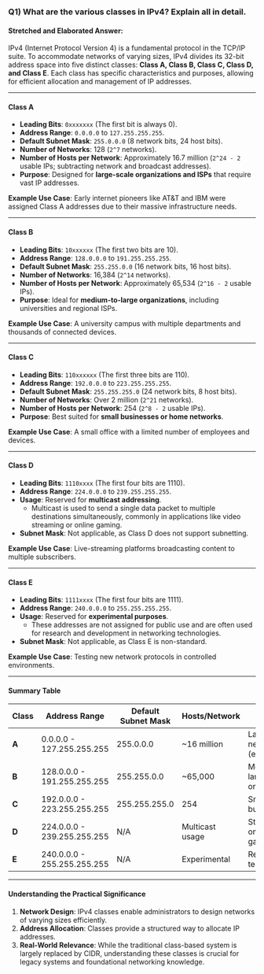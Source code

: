 ### Q1) What are the various classes in IPv4? Explain all in detail.

#### Stretched and Elaborated Answer:

IPv4 (Internet Protocol Version 4) is a fundamental protocol in the TCP/IP suite. To accommodate networks of varying sizes, IPv4 divides its 32-bit address space into five distinct classes: **Class A, Class B, Class C, Class D, and Class E**. Each class has specific characteristics and purposes, allowing for efficient allocation and management of IP addresses.

---

#### **Class A**
- **Leading Bits**: `0xxxxxxx` (The first bit is always 0).
- **Address Range**: `0.0.0.0` to `127.255.255.255`.
- **Default Subnet Mask**: `255.0.0.0` (8 network bits, 24 host bits).
- **Number of Networks**: 128 (`2^7` networks).
- **Number of Hosts per Network**: Approximately 16.7 million (`2^24 - 2` usable IPs; subtracting network and broadcast addresses).
- **Purpose**: Designed for **large-scale organizations and ISPs** that require vast IP addresses.
  
**Example Use Case**: Early internet pioneers like AT&T and IBM were assigned Class A addresses due to their massive infrastructure needs.

---

#### **Class B**
- **Leading Bits**: `10xxxxxx` (The first two bits are 10).
- **Address Range**: `128.0.0.0` to `191.255.255.255`.
- **Default Subnet Mask**: `255.255.0.0` (16 network bits, 16 host bits).
- **Number of Networks**: 16,384 (`2^14` networks).
- **Number of Hosts per Network**: Approximately 65,534 (`2^16 - 2` usable IPs).
- **Purpose**: Ideal for **medium-to-large organizations**, including universities and regional ISPs.
  
**Example Use Case**: A university campus with multiple departments and thousands of connected devices.

---

#### **Class C**
- **Leading Bits**: `110xxxxxx` (The first three bits are 110).
- **Address Range**: `192.0.0.0` to `223.255.255.255`.
- **Default Subnet Mask**: `255.255.255.0` (24 network bits, 8 host bits).
- **Number of Networks**: Over 2 million (`2^21` networks).
- **Number of Hosts per Network**: 254 (`2^8 - 2` usable IPs).
- **Purpose**: Best suited for **small businesses or home networks**.
  
**Example Use Case**: A small office with a limited number of employees and devices.

---

#### **Class D**
- **Leading Bits**: `1110xxxx` (The first four bits are 1110).
- **Address Range**: `224.0.0.0` to `239.255.255.255`.
- **Usage**: Reserved for **multicast addressing**.
  - Multicast is used to send a single data packet to multiple destinations simultaneously, commonly in applications like video streaming or online gaming.
- **Subnet Mask**: Not applicable, as Class D does not support subnetting.

**Example Use Case**: Live-streaming platforms broadcasting content to multiple subscribers.

---

#### **Class E**
- **Leading Bits**: `1111xxxx` (The first four bits are 1111).
- **Address Range**: `240.0.0.0` to `255.255.255.255`.
- **Usage**: Reserved for **experimental purposes**.
  - These addresses are not assigned for public use and are often used for research and development in networking technologies.
- **Subnet Mask**: Not applicable, as Class E is non-standard.

**Example Use Case**: Testing new network protocols in controlled environments.

---

#### **Summary Table**
| **Class** | **Address Range**       | **Default Subnet Mask** | **Hosts/Network** | **Purpose**                     |
|-----------|-------------------------|--------------------------|-------------------|----------------------------------|
| **A**     | 0.0.0.0 - 127.255.255.255 | 255.0.0.0               | ~16 million       | Large networks (e.g., ISPs).    |
| **B**     | 128.0.0.0 - 191.255.255.255 | 255.255.0.0            | ~65,000           | Medium-to-large organizations.  |
| **C**     | 192.0.0.0 - 223.255.255.255 | 255.255.255.0          | 254               | Small businesses.               |
| **D**     | 224.0.0.0 - 239.255.255.255 | N/A                    | Multicast usage   | Streaming, online gaming.       |
| **E**     | 240.0.0.0 - 255.255.255.255 | N/A                    | Experimental      | Research and testing.           |

---

#### **Understanding the Practical Significance**
1. **Network Design**: IPv4 classes enable administrators to design networks of varying sizes efficiently.
2. **Address Allocation**: Classes provide a structured way to allocate IP addresses.
3. **Real-World Relevance**: While the traditional class-based system is largely replaced by CIDR, understanding these classes is crucial for legacy systems and foundational networking knowledge.
